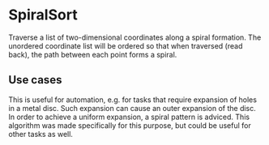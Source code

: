 # SpiralSort
Traverse a list of two-dimensional coordinates along a spiral formation. The unordered coordinate list will be ordered so that when traversed (read back), the path between each point forms a spiral.

## Use cases
This is useful for automation, e.g. for tasks that require expansion of holes in a metal disc. Such expansion can cause an outer expansion of the disc. In order to achieve a uniform expansion, a spiral pattern is adviced. This algorithm was made specifically for this purpose, but could be useful for other tasks as well.

